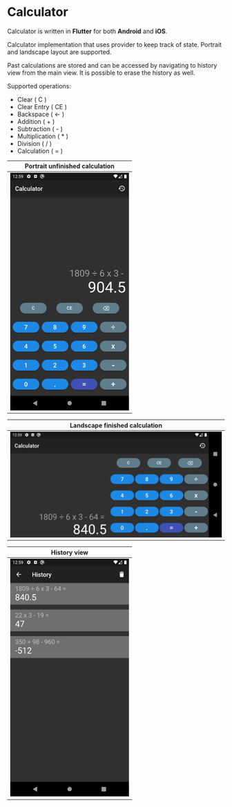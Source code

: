 # Calculator

Calculator is written in **Flutter** for both **Android** and **iOS**.

Calculator implementation that uses provider to keep track of state. 
Portrait and landscape layout are supported.

Past calculations are stored and can be accessed by navigating to history view from the main view.
It is possible to erase the history as well.

Supported operations:
 - Clear ( C )
 - Clear Entry ( CE )
 - Backspace ( <- )
 - Addition ( + )
 - Subtraction ( - )
 - Multiplication ( * )
 - Division ( / )
 - Calculation ( = )

Portrait unfinished calculation |
------------ |
<img src="screenshots/portrait_unfinished_calculation.png" height="550px"> |

Landscape finished calculation |
------------ |
<img src="screenshots/landscape_finished_calculations.png" width="550px"> |

History view |
------------ |
<img src="screenshots/history_view.png" height="550px"> |
